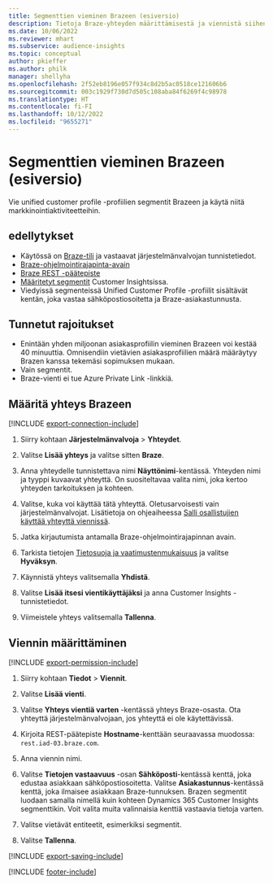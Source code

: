```yaml
---
title: Segmenttien vieminen Brazeen (esiversio)
description: Tietoja Braze-yhteyden määrittämisestä ja viennistä siihen.
ms.date: 10/06/2022
ms.reviewer: mhart
ms.subservice: audience-insights
ms.topic: conceptual
author: pkieffer
ms.author: philk
manager: shellyha
ms.openlocfilehash: 2f52eb8196e057f934c8d2b5ac0518ce121606b6
ms.sourcegitcommit: 003c1929f730d7d505c108aba84f6269f4c98978
ms.translationtype: HT
ms.contentlocale: fi-FI
ms.lasthandoff: 10/12/2022
ms.locfileid: "9655271"
---
```

# <a name="export-segments-to-braze-preview"></a>Segmenttien vieminen Brazeen (esiversio)

Vie unified customer profile -profiilien segmentit Brazeen ja käytä niitä markkinointiaktiviteetteihin.

## <a name="prerequisites"></a>edellytykset

- Käytössä on [Braze-tili](https://www.braze.com/) ja vastaavat järjestelmänvalvojan tunnistetiedot.
- [Braze-ohjelmointirajapinta-avain](https://www.braze.com/docs/api/basics/)
- [Braze REST -päätepiste](https://www.braze.com/docs/api/basics/#api-definitions) 
- [Määritetyt segmentit](segments.md) Customer Insightsissa.
- Viedyissä segmenteissä Unified Customer Profile -profiilit sisältävät kentän, joka vastaa sähköpostiosoitetta ja Braze-asiakastunnusta.

## <a name="known-limitations"></a>Tunnetut rajoitukset

- Enintään yhden miljoonan asiakasprofiilin vieminen Brazeen voi kestää 40 minuuttia. Omnisendiin vietävien asiakasprofiilien määrä määräytyy Brazen kanssa tekemäsi sopimuksen mukaan.
- Vain segmentit.
- Braze-vienti ei tue Azure Private Link -linkkiä.

## <a name="set-up-connection-to-braze"></a>Määritä yhteys Brazeen

[!INCLUDE [export-connection-include](includes/export-connection-admn.md)]

1. Siirry kohtaan **Järjestelmänvalvoja** > **Yhteydet**.

1. Valitse **Lisää yhteys** ja valitse sitten **Braze**.

1. Anna yhteydelle tunnistettava nimi **Näyttönimi**-kentässä. Yhteyden nimi ja tyyppi kuvaavat yhteyttä. On suositeltavaa valita nimi, joka kertoo yhteyden tarkoituksen ja kohteen.

1. Valitse, kuka voi käyttää tätä yhteyttä. Oletusarvoisesti vain järjestelmänvalvojat. Lisätietoja on ohjeaiheessa [Salli osallistujien käyttää yhteyttä viennissä](connections.md#allow-contributors-to-use-a-connection-for-exports).

1. Jatka kirjautumista antamalla Braze-ohjelmointirajapinnan avain.

1. Tarkista tietojen [Tietosuoja ja vaatimustenmukaisuus](connections.md#data-privacy-and-compliance) ja valitse **Hyväksyn**.

1. Käynnistä yhteys valitsemalla **Yhdistä**.

1. Valitse **Lisää itsesi vientikäyttäjäksi** ja anna Customer Insights -tunnistetiedot.

1. Viimeistele yhteys valitsemalla **Tallenna**.

## <a name="configure-an-export"></a>Viennin määrittäminen

[!INCLUDE [export-permission-include](includes/export-permission.md)]

1. Siirry kohtaan **Tiedot** > **Viennit**.

1. Valitse **Lisää vienti**.

1. Valitse **Yhteys vientiä varten** -kentässä yhteys Braze-osasta. Ota yhteyttä järjestelmänvalvojaan, jos yhteyttä ei ole käytettävissä.

1. Kirjoita REST-päätepiste **Hostname**-kenttään seuraavassa muodossa: `rest.iad-03.braze.com`.

1. Anna viennin nimi.

1. Valitse **Tietojen vastaavuus** -osan **Sähköposti**-kentässä kenttä, joka edustaa asiakkaan sähköpostiosoitetta. Valitse **Asiakastunnus**-kentässä kenttä, joka ilmaisee asiakkaan Braze-tunnuksen. Brazen segmentit luodaan samalla nimellä kuin kohteen Dynamics 365 Customer Insights segmenttikin. Voit valita muita valinnaisia kenttiä vastaavia tietoja varten.

1. Valitse vietävät entiteetit, esimerkiksi segmentit.

1. Valitse **Tallenna**.

[!INCLUDE [export-saving-include](includes/export-saving.md)]

[!INCLUDE [footer-include](includes/footer-banner.md)]
